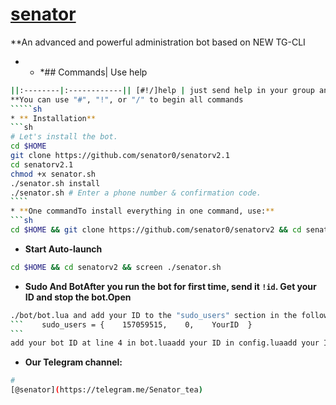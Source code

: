 # [senator](https://telegram.me/Senator_tea)
**An advanced and powerful administration bot based on NEW TG-CLI
* * *## Commands| Use help 
`````sh
||:--------|:------------|| [#!/]help | just send help in your group and get the commands |
**You can use "#", "!", or "/" to begin all commands
`````sh
* ** Installation**
```sh
# Let's install the bot.
cd $HOME
git clone https://github.com/senator0/senatorv2.1
cd senatorv2.1
chmod +x senator.sh
./senator.sh install
./senator.sh # Enter a phone number & confirmation code.
````
* **One commandTo install everything in one command, use:**
```sh
cd $HOME && git clone https://github.com/senator0/senatorv2 && cd senatorv2 && chmod +x senator.sh && ./senator.sh install && ./senator.sh
`````
* **Start Auto-launch**
`````sh
cd $HOME && cd senatorv2 && screen ./senator.sh
`````
* **Sudo And BotAfter you run the bot for first time, send it `!id`. Get your ID and stop the bot.Open**

````sh
./bot/bot.lua and add your ID to the "sudo_users" section in the following format:
```    sudo_users = {    157059515,    0,    YourID  }
```
add your bot ID at line 4 in bot.luaadd your ID in config.luaadd your ID at line 362 in tools.luaThen restart the bot.
````
* **Our Telegram channel:**
````sh
#
[@senator](https://telegram.me/Senator_tea)

